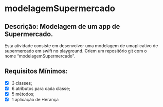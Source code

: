 # modelagemSupermercado


## Descrição: Modelagem de um app de Supermercado.

Esta atividade consiste em desenvolver uma modelagem de umaplicativo de supermercado em swift no ​playground​. Criem um repositório git com o nome “modelagemSupermercado”.

## Requisitos Mínimos:
- [x] 3 classes;
- [x] 6 atributos para cada classe; 
- [x] 5 métodos; 
- [x] 1 aplicação de Herança
